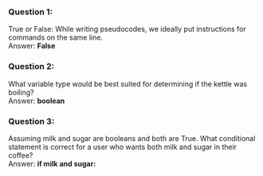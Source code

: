 ### Question 1:

True or False:  While writing pseudocodes, we ideally put instructions for commands on the same line.\
Answer: **False**

### Question 2:

What variable type would be best suited for determining if the kettle was boiling?\
Answer: **boolean**

### Question 3:

Assuming milk and sugar are booleans and both are True. What conditional statement is correct for a user who wants both milk and sugar in their coffee?\
Answer: **if milk and sugar:**
